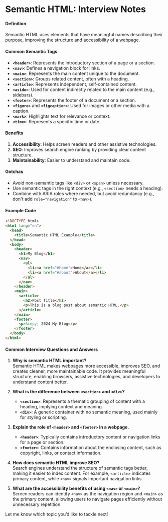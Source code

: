 # Semantic HTML: Interview Notes

#### Definition

Semantic HTML uses elements that have meaningful names describing their purpose, improving the structure and accessibility of a webpage.

#### Common Semantic Tags

- **`<header>`**: Represents the introductory section of a page or a section.
- **`<nav>`**: Defines a navigation block for links.
- **`<main>`**: Represents the main content unique to the document.
- **`<section>`**: Groups related content, often with a heading.
- **`<article>`**: Represents independent, self-contained content.
- **`<aside>`**: Used for content indirectly related to the main content (e.g., sidebars).
- **`<footer>`**: Represents the footer of a document or a section.
- **`<figure>`** and **`<figcaption>`**: Used for images or other media with a caption.
- **`<mark>`**: Highlights text for relevance or context.
- **`<time>`**: Represents a specific time or date.

#### Benefits

1. **Accessibility**: Helps screen readers and other assistive technologies.
2. **SEO**: Improves search engine ranking by providing clear content structure.
3. **Maintainability**: Easier to understand and maintain code.

#### Gotchas

- Avoid non-semantic tags like `<div>` or `<span>` unless necessary.
- Use semantic tags in the right context (e.g., `<section>` needs a heading).
- Combine with ARIA roles where needed, but avoid redundancy (e.g., don't add `role="navigation"` to `<nav>`).

#### Example Code

```html
<!DOCTYPE html>
<html lang="en">
  <head>
    <title>Semantic HTML Example</title>
  </head>
  <body>
    <header>
      <h1>My Blog</h1>
      <nav>
        <ul>
          <li><a href="#home">Home</a></li>
          <li><a href="#about">About</a></li>
        </ul>
      </nav>
    </header>
    <main>
      <article>
        <h2>Post Title</h2>
        <p>This is a blog post about semantic HTML.</p>
      </article>
    </main>
    <footer>
      <p>&copy; 2024 My Blog</p>
    </footer>
  </body>
</html>
```

#### Common Interview Questions and Answers

1. **Why is semantic HTML important?**  
   Semantic HTML makes webpages more accessible, improves SEO, and creates cleaner, more maintainable code. It provides meaningful structure, enabling browsers, assistive technologies, and developers to understand content better.

2. **What is the difference between `<section>` and `<div>`?**

   - **`<section>`**: Represents a thematic grouping of content with a heading, implying context and meaning.
   - **`<div>`**: A generic container with no semantic meaning, used mainly for styling or scripting.

3. **Explain the role of `<header>` and `<footer>` in a webpage.**

   - **`<header>`**: Typically contains introductory content or navigation links for a page or section.
   - **`<footer>`**: Contains information about the enclosing content, such as copyright, links, or contact information.

4. **How does semantic HTML improve SEO?**  
   Search engines understand the structure of semantic tags better, making it easier to index content. For example, `<article>` indicates primary content, while `<nav>` signals important navigation links.

5. **What are the accessibility benefits of using `<nav>` or `<main>`?**  
   Screen readers can identify `<nav>` as the navigation region and `<main>` as the primary content, allowing users to navigate pages efficiently without unnecessary repetition.

Let me know which topic you’d like to tackle next!
